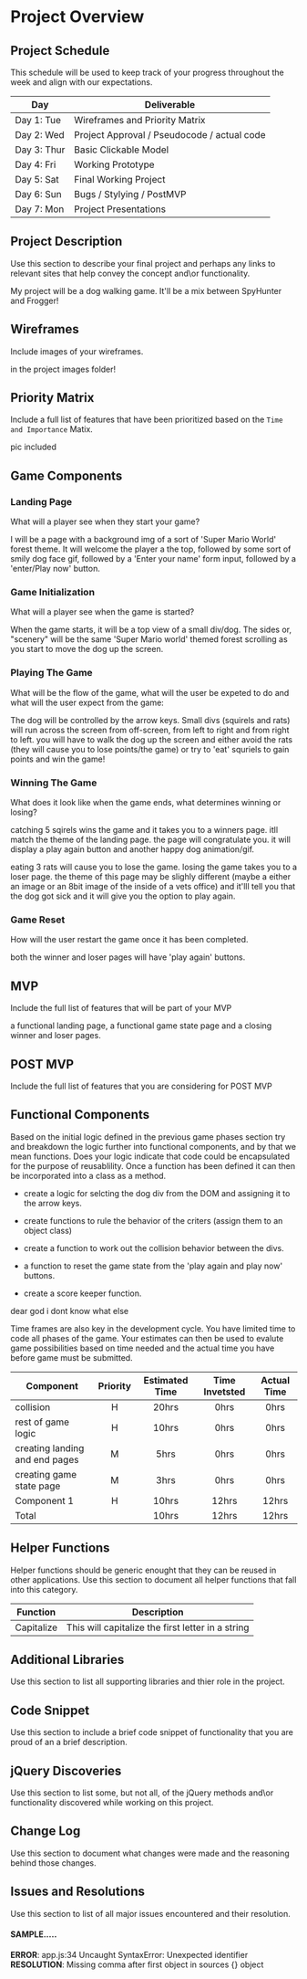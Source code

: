 # Project Overview

## Project Schedule

This schedule will be used to keep track of your progress throughout the week and align with our expectations.  

|  Day | Deliverable | 
|---|---| 
|Day 1: Tue| Wireframes and Priority Matrix|
|Day 2: Wed| Project Approval /  Pseudocode / actual code|
|Day 3: Thur| Basic Clickable Model |
|Day 4: Fri| Working Prototype |
|Day 5: Sat| Final Working Project |
|Day 6: Sun| Bugs / Stylying / PostMVP |
|Day 7: Mon| Project Presentations |


## Project Description

Use this section to describe your final project and perhaps any links to relevant sites that help convey the concept and\or functionality.

My project will be a dog walking game. It'll be a mix between SpyHunter and Frogger! 

## Wireframes

Include images of your wireframes. 

in the project images folder! 

## Priority Matrix

Include a full list of features that have been prioritized based on the `Time and Importance` Matix.  

pic included



## Game Components

### Landing Page
What will a player see when they start your game?

I will be a page with a background img of a sort of 'Super Mario World' forest theme. It will welcome the player a the top, followed by some sort of smily dog face gif, followed by a 'Enter your name' form input, followed by a 'enter/Play now' button.

### Game Initialization
What will a player see when the game is started? 

When the game starts, it will be a top view of a small div/dog. The sides or, "scenery" will be the same 'Super Mario world' themed forest scrolling as you start to move the dog up the screen. 

### Playing The Game
What will be the flow of the game, what will the user be expeted to do and what will the user expect from the game:

The dog will be controlled by the arrow keys. Small divs (squirels and rats) will run across the screen from off-screen, from left to right and from right to left. you will have to walk the dog up the screen and either avoid the rats (they will cause you to lose points/the game) or try to 'eat' squriels to gain points and win the game!

### Winning The Game
What does it look like when the game ends, what determines winning or losing?

catching 5 sqirels wins the game and it takes you to a winners page. itll match the theme of the landing page. the page will congratulate you. it will display a play again button and another happy dog animation/gif.

eating 3 rats will cause you to lose the game. losing the game takes you to a loser page. the theme of this page may be slighly different (maybe a either an image or an 8bit image of the inside of a vets office) and it'lll tell you that the dog got sick and it will give you the option to play again.

### Game Reset
How will the user restart the game once it has been completed.

both the winner and loser pages will have 'play again' buttons.

## MVP 

Include the full list of features that will be part of your MVP 

a functional landing page, a functional game state page and a closing winner and loser pages.

## POST MVP

Include the full list of features that you are considering for POST MVP
## Functional Components 

Based on the initial logic defined in the previous game phases section try and breakdown the logic further into functional components, and by that we mean functions.  Does your logic indicate that code could be encapsulated for the purpose of reusablility.  Once a function has been defined it can then be incorporated into a class as a method. 

 - create a logic for selcting the dog div from the DOM and assigning it to the arrow keys.

 - create functions to rule the behavior of the criters (assign them to an object class)

 - create a function to work out the collision behavior between the divs.

 - a function to reset the game state from the 'play again and play now' buttons.

 - create a score keeper function.

 dear god i dont know what else


Time frames are also key in the development cycle.  You have limited time to code all phases of the game.  Your estimates can then be used to evalute game possibilities based on time needed and the actual time you have before game must be submitted. 

| Component | Priority | Estimated Time | Time Invetsted | Actual Time |
| --- | :---: |  :---: | :---: | :---: |
| collision | H | 20hrs| 0hrs | 0hrs |
| rest of game logic | H | 10hrs| 0hrs | 0hrs |
| creating landing and end pages | M | 5hrs| 0hrs | 0hrs |
| creating game state page | M | 3hrs| 0hrs | 0hrs |
| Component 1 | H | 10hrs| 12hrs | 12hrs |
| Total |  | 10hrs| 12hrs | 12hrs |

## Helper Functions
Helper functions should be generic enought that they can be reused in other applications. Use this section to document all helper functions that fall into this category.

| Function | Description | 
| --- | :---: |  
| Capitalize | This will capitalize the first letter in a string | 

## Additional Libraries
 Use this section to list all supporting libraries and thier role in the project. 

## Code Snippet

Use this section to include a brief code snippet of functionality that you are proud of an a brief description.  

## jQuery Discoveries
 Use this section to list some, but not all, of the jQuery methods and\or functionality discovered while working on this project.

## Change Log
 Use this section to document what changes were made and the reasoning behind those changes.  

## Issues and Resolutions
 Use this section to list of all major issues encountered and their resolution.

#### SAMPLE.....
**ERROR**: app.js:34 Uncaught SyntaxError: Unexpected identifier                                
**RESOLUTION**: Missing comma after first object in sources {} object
